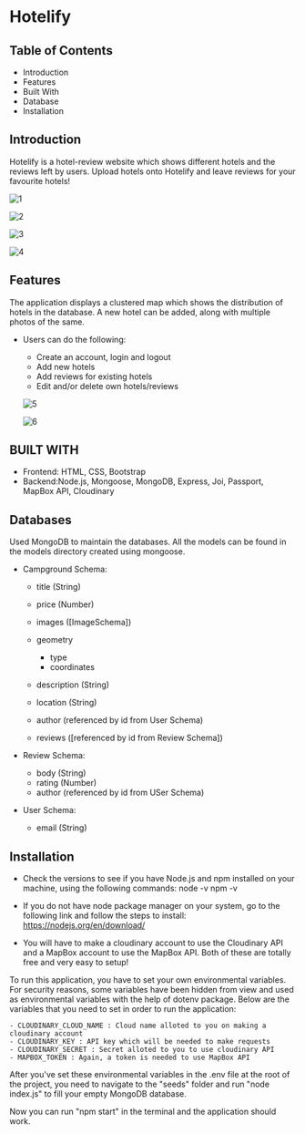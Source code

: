 # Hotelify

## Table of Contents
- Introduction
- Features
- Built With
- Database
- Installation

## Introduction

Hotelify is a hotel-review website which shows different hotels and the reviews left by users.
Upload hotels onto Hotelify and leave reviews for your favourite hotels!

![1](https://user-images.githubusercontent.com/95274873/178106211-925dbaeb-fd5a-4120-a13b-55fd7f17d7c9.png)

![2](https://user-images.githubusercontent.com/95274873/178106251-4653d46c-6d47-495a-b2c9-5ff313df9253.png)

![3](https://user-images.githubusercontent.com/95274873/178106292-13bf7611-5b78-46a9-9a75-ff9ba1519a77.png)

![4](https://user-images.githubusercontent.com/95274873/178106306-6de92df7-c409-40a9-b12e-eeb9533bc2be.png)

## Features

The application displays a clustered map which shows the distribution of hotels in the database.
A new hotel can be added, along with multiple photos of the same. 

- Users can do the following:
	- Create an account, login and logout
	- Add new hotels
	- Add reviews for existing hotels
	- Edit and/or delete own hotels/reviews
  
  ![5](https://user-images.githubusercontent.com/95274873/178106266-27e9ec7d-b9c0-41a6-8f71-7b4c89b5ebf3.png)
  
  ![6](https://user-images.githubusercontent.com/95274873/178106279-0ae2ed61-9603-4b77-ab19-2e523f0196ed.png)


  
##  BUILT WITH

- Frontend: HTML, CSS, Bootstrap
- Backend:Node.js, Mongoose, MongoDB, Express, Joi, Passport, MapBox API, Cloudinary
	
## Databases

Used MongoDB to maintain the databases.
All the models can be found in the models directory created using mongoose.

- Campground Schema:
	- title (String)
	- price (Number)
	- images ([ImageSchema])
	- geometry  
		- type	
		- coordinates
	- description (String)

	- location (String)
	- author (referenced by id from User Schema)
	- reviews ([referenced by id from Review Schema])
	
- Review Schema: 
	- body (String)
	- rating (Number)
	- author (referenced by id from USer Schema)
	
- User Schema:
	- email (String)
			
			
## Installation

- Check the versions to see if you have Node.js and npm installed on your machine, using the following commands:
	node -v
	npm -v

- If you do not have node package manager on your system, go to the following link and follow the steps to install:
https://nodejs.org/en/download/

- You will have to make a cloudinary account to use the Cloudinary API and a MapBox account to use the MapBox API. Both of these are totally free and very easy to setup!

To run this application, you have to set your own environmental variables. For security reasons, some variables have been hidden from view and used as environmental variables with the help of dotenv package. Below are the variables that you need to set in order to run the application:

	- CLOUDINARY_CLOUD_NAME : Cloud name alloted to you on making a cloudinary account
	- CLOUDINARY_KEY : API key which will be needed to make requests
	- CLOUDINARY_SECRET : Secret alloted to you to use cloudinary API
	- MAPBOX_TOKEN : Again, a token is needed to use MapBox API 

After you've set these environmental variables in the .env file at the root of the project, you need to navigate to the "seeds" folder and run "node index.js" to fill your empty MongoDB database.

Now you can run "npm start" in the terminal and the application should work.

